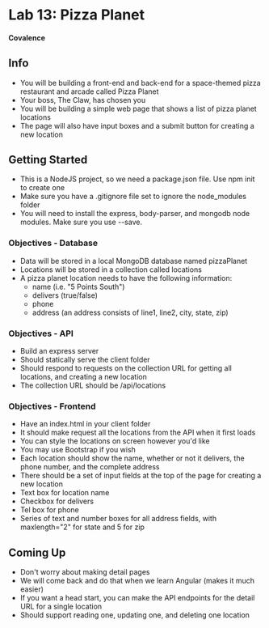# Lab 13: Pizza Planet

#### Covalence

## Info

* You will be building a front-end and back-end for a space-themed pizza restaurant and arcade called Pizza Planet
* Your boss, The Claw, has chosen you
* You will be building a simple web page that shows a list of pizza planet locations
* The page will also have input boxes and a submit button for creating a new location

## Getting Started

* This is a NodeJS project, so we need a package.json file. Use npm init to create one
* Make sure you have a .gitignore file set to ignore the node_modules folder
* You will need to install the express, body-parser, and mongodb node modules. Make sure you use --save.

### Objectives - Database

* Data will be stored in a local MongoDB database named pizzaPlanet
* Locations will be stored in a collection called locations
* A pizza planet location needs to have the following information:
  * name (i.e. "5 Points South") 
  * delivers (true/false)
  * phone
  * address (an address consists of line1, line2, city, state, zip)

### Objectives - API

* Build an express server
* Should statically serve the client folder
* Should respond to requests on the collection URL for getting all locations, and creating a new location
* The collection URL should be /api/locations

### Objectives - Frontend

* Have an index.html in your client folder
* It should make request all the locations from the API when it first loads
* You can style the locations on screen however you'd like
* You may use Bootstrap if you wish
* Each location should show the name, whether or not it delivers, the phone number, and the complete address
* There should be a set of input fields at the top of the page for creating a new location
* Text box for location name
* Checkbox for delivers
* Tel box for phone
* Series of text and number boxes for all address fields, with maxlength="2" for state and 5 for zip

## Coming Up

* Don't worry about making detail pages
* We will come back and do that when we learn Angular (makes it much easier)
* If you want a head start, you can make the API endpoints for the detail URL for a single location
* Should support reading one, updating one, and deleting one location
